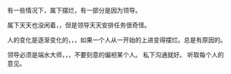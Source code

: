 有一些情况下，属下摆烂，有一部分是因为领导。

属下天天也没闲着，，但是领导天天安排任务很奇怪。

人的变化是逐渐变化的，，，如果一个人从一开始的上进变得摆烂。总是有原因的。



领导必须是端水大师，，，不要刻意的偏袒某个人。
私下沟通就好。
听取每个人的意见。




